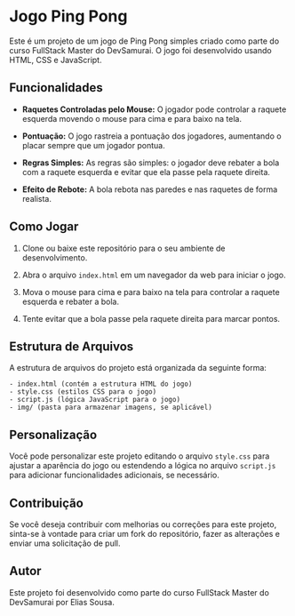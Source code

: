 # Jogo Ping Pong

Este é um projeto de um jogo de Ping Pong simples criado como parte do curso FullStack Master do DevSamurai. O jogo foi desenvolvido usando HTML, CSS e JavaScript.

## Funcionalidades

- **Raquetes Controladas pelo Mouse:** O jogador pode controlar a raquete esquerda movendo o mouse para cima e para baixo na tela.

- **Pontuação:** O jogo rastreia a pontuação dos jogadores, aumentando o placar sempre que um jogador pontua.

- **Regras Simples:** As regras são simples: o jogador deve rebater a bola com a raquete esquerda e evitar que ela passe pela raquete direita.

- **Efeito de Rebote:** A bola rebota nas paredes e nas raquetes de forma realista.

## Como Jogar

1. Clone ou baixe este repositório para o seu ambiente de desenvolvimento.

2. Abra o arquivo `index.html` em um navegador da web para iniciar o jogo.

3. Mova o mouse para cima e para baixo na tela para controlar a raquete esquerda e rebater a bola.

4. Tente evitar que a bola passe pela raquete direita para marcar pontos.

## Estrutura de Arquivos

A estrutura de arquivos do projeto está organizada da seguinte forma:

```
- index.html (contém a estrutura HTML do jogo)
- style.css (estilos CSS para o jogo)
- script.js (lógica JavaScript para o jogo)
- img/ (pasta para armazenar imagens, se aplicável)
```

## Personalização

Você pode personalizar este projeto editando o arquivo `style.css` para ajustar a aparência do jogo ou estendendo a lógica no arquivo `script.js` para adicionar funcionalidades adicionais, se necessário.

## Contribuição

Se você deseja contribuir com melhorias ou correções para este projeto, sinta-se à vontade para criar um fork do repositório, fazer as alterações e enviar uma solicitação de pull.

## Autor

Este projeto foi desenvolvido como parte do curso FullStack Master do DevSamurai por Elias Sousa.
